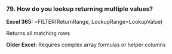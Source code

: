 ### 79. **How do you lookup returning multiple values?**

**Excel 365:**
=FILTER(ReturnRange, LookupRange=LookupValue)

Returns all matching rows

**Older Excel:** Requires complex array formulas or helper columns
